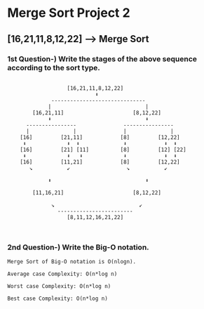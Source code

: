 # Merge Sort Project 2

## [16,21,11,8,12,22] --> Merge Sort

### 1st Question-) Write the stages of the above sequence according to the sort type.

```

                   [16,21,11,8,12,22]
                            ⬇
              ------------------------------
             |                              |
        [16,21,11]                      [8,12,22]
             ⬇                              ⬇
      ----------------               ----------------
      |              |               |              |
    [16]         [21,11]            [8]         [12,22]
     ⬇             ⬇  ⬇              ⬇            ⬇  ⬇
    [16]         [21] [11]          [8]         [12] [22]
     ⬇             ⬇   ⬇             ⬇            ⬇  ⬇
    [16]         [11,21]            [8]         [12,22]
       ↘           ↙                  ↘           ↙

             ⬇                              ⬇

        [11,16,21]                      [8,12,22]

              ↘                           ↙
                ------------------------
                   [8,11,12,16,21,22]



```

### 2nd Question-) Write the Big-O notation.

```
Merge Sort of Big-O notation is O(nlogn).

Average case Complexity: O(n*log n)

Worst case Complexity: O(n*log n)

Best case Complexity: O(n*log n)

```
